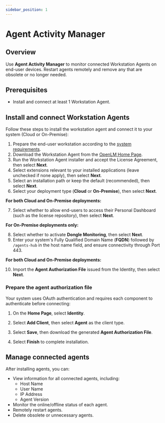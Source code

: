 ```yaml
---
sidebar_position: 1
---
```


# Agent Activity Manager

## Overview

Use **Agent Activity Manager** to monitor connected Workstation Agents on end-user devices. Restart agents remotely and remove any that are obsolete or no longer needed.

## Prerequisites

- Install and connect at least 1 Workstation Agent.

## Install and connect Workstation Agents

Follow these steps to install the workstation agent and connect it to your system (Cloud or On-Premise):

1. Prepare the end-user workstation according to the [system requirements](Link).
2. Download the Workstation Agent from the [OpenLM Home Page](Link).
3. Run the Workstation Agent installer and accept the License Agreement, then select **Next**.
4. Select extensions relevant to your installed applications (leave unchecked if none apply), then select **Next**.
5. Select an installation path or keep the default (recommended), then select **Next**.
6. Select your deployment type (**Cloud** or **On-Premise**), then select **Next**.

**For both Cloud and On-Premise deployments:**

7. Select whether to allow end-users to access their Personal Dashboard (such as the license repository), then select **Next**.

**For On-Premise deployments only:**

8. Select whether to activate **Dongle Monitoring**, then select **Next**.
9. Enter your system's Fully Qualified Domain Name (**FQDN**) followed by `/agents-hub` in the host name field, and ensure connectivity through Port 443.

**For both Cloud and On-Premise deployments:**

10. Import the **Agent Authorization File** issued from the Identity, then select **Next**.

### Prepare the agent authorization file

Your system uses OAuth authentication and requires each component to authenticate before connecting:

1. On the **Home Page**, select **Identity**.
2. Select **Add Client**, then select **Agent** as the client type.
3. Select **Save**, then download the generated **Agent Authorization File**.

11. Select **Finish** to complete installation.

## Manage connected agents

After installing agents, you can:

- View information for all connected agents, including:
  - Host Name
  - User Name
  - IP Address
  - Agent Version
- Monitor the online/offline status of each agent.
- Remotely restart agents.
- Delete obsolete or unnecessary agents.

